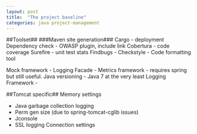 ```yaml
---
layout: post
title:  "The project baseline"
categories: java project-management
---
```

##Toolset##
###Maven site generation###
Cargo - deployment
Dependency check - OWASP plugin, include link
Cobertura - code coverage
Surefire - unit test stats 
Findbugs - 
Checkstyle - Code formatting tool

Mock framework -
Logging Facade -
Metrics framework - requires spring but still useful.
Java versioning - Java 7 at the very least
Logging Framework - 

##Tomcat specific##
Memory settings
 * Java garbage collection logging
 * Perm gen size (due to spring-tomcat-cglib issues)
 * Jconsole
 * SSL logging
Connection settings
